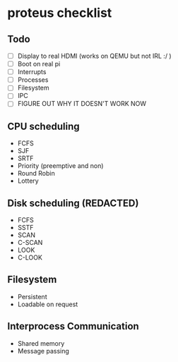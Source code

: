 # proteus checklist
## Todo
- [ ] Display to real HDMI (works on QEMU but not IRL :/ )
- [ ] Boot on real pi
- [ ] Interrupts
- [ ] Processes
- [ ] Filesystem
- [ ] IPC
- [ ] FIGURE OUT WHY IT DOESN'T WORK NOW

## CPU scheduling
  * FCFS
  * SJF
  * SRTF
  * Priority (preemptive and non)
  * Round Robin
  * Lottery

## Disk scheduling (REDACTED)
  * FCFS
  * SSTF
  * SCAN
  * C-SCAN
  * LOOK
  * C-LOOK

## Filesystem
  * Persistent
  * Loadable on request

## Interprocess Communication
  * Shared memory
  * Message passing

